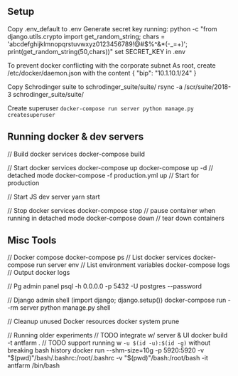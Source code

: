 Setup
-----
Copy .env_default to .env
Generate secret key running:
python -c "from django.utils.crypto import get_random_string; chars = 'abcdefghijklmnopqrstuvwxyz0123456789\!@#$%^&\*(-\_=+)'; print(get_random_string(50,chars))"
set SECRET_KEY in .env

To prevent docker conflicting with the corporate subnet
As root, create /etc/docker/daemon.json with the content
{
  "bip": "10.1.10.1/24"
}

Copy Schrodinger suite to schrodinger_suite/suite/
rsync -a /scr/suite/2018-3 schrodinger_suite/suite/

Create superuser
`docker-compose run server python manage.py createsuperuser`

Running docker & dev servers
----------------------------

// Build docker services
docker-compose build

// Start docker services
docker-compose up
docker-compose up -d  // detached mode
docker-compose -f production.yml up  // Start for production

// Start JS dev server
yarn start

// Stop docker services
docker-compose stop  // pause container when running in detached mode
docker-compose down  // tear down containers


Misc Tools
----------

// Docker compose
docker-compose ps                           // List docker services
docker-compose run server env               // List environment variables
docker-compose logs                         // Output docker logs

// Pg admin panel
psql -h 0.0.0.0 -p 5432 -U postgres --password

// Django admin shell (import django; django.setup())
docker-compose run --rm server python manage.py shell

// Cleanup unused Docker resources
docker system prune

// Running older experiments
// TODO integrate w/ server & UI
docker build -t antfarm .
// TODO support running w `-u $(id -u):$(id -g)` without breaking bash history
docker run --shm-size=10g -p 5920:5920 -v "$(pwd)"/bash/.bashrc:/root/.bashrc -v "$(pwd)"/bash:/root/bash -it antfarm /bin/bash